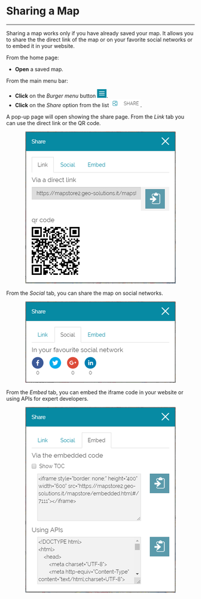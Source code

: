 # Sharing a Map
***************

Sharing a map works only if you have already saved your map. It allows you to share the the direct link of the map or on your favorite social networks or to embed it in your website. 

From the home page:

* **Open** a saved map. 

From the main menu bar:

* **Click** on the *Burger menu* button <img src="img/burger.png" style="max-width:25px;" />.
* **Click** on the *Share* option from the list <img src="img/share.png" style="max-width:80px;" />.

A pop-up page will open showing the share page. From the *Link* tab you can use the direct link or the QR code. 

<p align = "center" ><img src="img/share-1.png" style="max-width:500px;" /></p>

From the *Social* tab, you can share the map on social networks. 

<p align = "center" ><img src="img/share-2.png" style="max-width:500px;" /></p>

From the *Embed* tab, you can embed the iframe code in your website or using APIs for expert developers. 

<p align = "center" ><img src="img/share-3.png" style="max-width:500px;" /></p>


